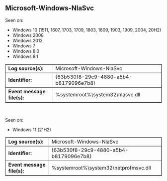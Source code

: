 ## Microsoft-Windows-NlaSvc

Seen on:
* Windows 10 (1511, 1607, 1703, 1709, 1803, 1809, 1903, 1909, 2004, 20H2)
* Windows 2008
* Windows 2012
* Windows 7
* Windows 8.0
* Windows 8.1

<table border="1" class="docutils">
  <tbody>
    <tr>
      <td><b>Log source(s):</b></td>
      <td>Microsoft-Windows-NlaSvc</td>
    </tr>
    <tr>
      <td><b>Identifier:</b></td>
      <td>{63b530f8-29c9-4880-a5b4-b8179096e7b8}</td>
    </tr>
    <tr>
      <td><b>Event message file(s):</b></td>
      <td>%systemroot%\system32\nlasvc.dll</td>
    </tr>
  </tbody>
</table>

&nbsp;

Seen on:
* Windows 11 (21H2)

<table border="1" class="docutils">
  <tbody>
    <tr>
      <td><b>Log source(s):</b></td>
      <td>Microsoft-Windows-NlaSvc</td>
    </tr>
    <tr>
      <td><b>Identifier:</b></td>
      <td>{63b530f8-29c9-4880-a5b4-b8179096e7b8}</td>
    </tr>
    <tr>
      <td><b>Event message file(s):</b></td>
      <td>%systemroot%\system32\netprofmsvc.dll</td>
    </tr>
  </tbody>
</table>

&nbsp;

